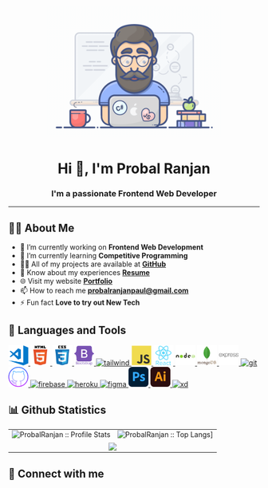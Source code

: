 <h1 align="center">
<img width="350" src="Assets/programmer.gif"/>
</h1>

<h1 align="center">Hi 👋, I'm Probal Ranjan</h1>
<h3 align="center">I'm a passionate Frontend Web Developer</h3>

---

## 🙋‍♂️ About Me

- 🔭 I’m currently working on **Frontend Web Development**
- 🌱 I’m currently learning **Competitive Programming**
- 👨‍💻 All of my projects are available at **[GitHub](https://github.com/ProbalRanjan)**
- 📄 Know about my experiences **[Resume](https://drive.google.com/file/d/1QHnx7hOaR3QvYwQws_u15Lpcu5CpQJoX/view?usp=sharing)**
- 🌐 Visit my website **[Portfolio](https://probalranjanpaul.netlify.app)**
- 📫 How to reach me **probalranjanpaul@gmail.com**
- ⚡ Fun fact **Love to try out New Tech**


## 🚀 Languages and Tools
<p align="left">
<a href="#" rel="noreferrer"> <img src="Assets/visual-studio-code.png" alt="vsCode" width="40" height="40"/> </a>
<a href="#" rel="noreferrer"> <img src="https://raw.githubusercontent.com/devicons/devicon/master/icons/html5/html5-original-wordmark.svg" alt="html5" width="40" height="40"/> </a>
<a href="#" rel="noreferrer"> <img src="https://raw.githubusercontent.com/devicons/devicon/master/icons/css3/css3-original-wordmark.svg" alt="css3" width="40" height="40"/> </a>
<a href="#" rel="noreferrer"> <img src="https://raw.githubusercontent.com/devicons/devicon/master/icons/bootstrap/bootstrap-plain-wordmark.svg" alt="bootstrap" width="40" height="40"/> </a>
<a href="#" rel="noreferrer"> <img src="https://www.vectorlogo.zone/logos/tailwindcss/tailwindcss-icon.svg" alt="tailwind" width="40" height="40"/> </a> 
<a href="#" rel="noreferrer"> <img src="https://raw.githubusercontent.com/devicons/devicon/master/icons/javascript/javascript-original.svg" alt="javascript" width="40" height="40"/> </a> 
<a href="#" rel="noreferrer"> <img src="https://raw.githubusercontent.com/devicons/devicon/master/icons/react/react-original-wordmark.svg" alt="react" width="40" height="40"/> </a>
<a href="#" rel="noreferrer"> <img src="https://raw.githubusercontent.com/devicons/devicon/master/icons/nodejs/nodejs-original-wordmark.svg" alt="nodejs" width="40" height="40"/> </a>
<a href="#" rel="noreferrer"> <img src="https://raw.githubusercontent.com/devicons/devicon/master/icons/mongodb/mongodb-original-wordmark.svg" alt="mongodb" width="40" height="40"/> </a> 
<a href="#" rel="noreferrer"> <img src="https://raw.githubusercontent.com/devicons/devicon/master/icons/express/express-original-wordmark.svg" alt="express" width="40" height="40"/> </a>
<a href="#" rel="noreferrer"> <img src="https://www.vectorlogo.zone/logos/git-scm/git-scm-icon.svg" alt="git" width="40" height="40"/> </a> 
<a href="#" rel="noreferrer"> <img src="Assets/github.png" alt="github" width="40" height="40"/> </a> 
<a href="#" rel="noreferrer"> <img src="https://www.vectorlogo.zone/logos/firebase/firebase-icon.svg" alt="firebase" width="40" height="40"/> </a> 
<a href="#" rel="noreferrer"> <img src="https://www.vectorlogo.zone/logos/heroku/heroku-icon.svg" alt="heroku" width="40" height="40"/> </a>
<a href="#" rel="noreferrer"> <img src="https://www.vectorlogo.zone/logos/figma/figma-icon.svg" alt="figma" width="40" height="40"/> </a> 
<a href="#" rel="noreferrer"> <img src="Assets/photoshop.png" alt="photoshop" width="40" height="40"/> </a> 
<a href="#" rel="noreferrer"> <img src="Assets/illustrator.png" alt="illustrator" width="40" height="40"/> </a>  
<a href="#" rel="noreferrer"> <img src="https://cdn.worldvectorlogo.com/logos/adobe-xd.svg" alt="xd" width="40" height="40"/> </a>
</p>

## 📊 Github Statistics
<p align="center">
   <table>
       <tr>
       <td>
       <img alt="ProbalRanjan :: Profile Stats" src="https://github-readme-stats.vercel.app/api?username=ProbalRanjan&theme=blue-green&amp;show_icons=true&amp;count_private=true&amp;hide_border=true" />
       </td>
       <td>
       <img alt="ProbalRanjan :: Top Langs]" src="https://github-readme-stats.vercel.app/api/top-langs/?username=ProbalRanjan&langs_count=14&theme=blue-green&layout=compact&hide=html">
       </td>
     </tr>
     <tr>
        <td colspan="2" align="center">
        <img  align="center" src="https://github-readme-streak-stats.herokuapp.com?user=ProbalRanjan&theme=blue-green&hide_border=true">
        </td>
     </tr>
   </table>
</p>

## 🤝 Connect with me
